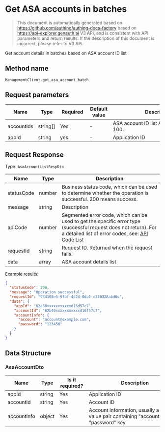# Get ASA accounts in batches

<!--
Warning⚠️:
Do not modify this document directly,
https://github.com/Authing/authing-docs-factory
Use this project to generate
-->

<LastUpdated />

> This document is automatically generated based on https://github.com/authing/authing-docs-factory based on https://api-explorer.genauth.ai V3 API, and is consistent with API parameters and return results. If the description of this document is incorrect, please refer to V3 API.

Get account details in batches based on ASA account ID list

## Method name

`ManagementClient.get_asa_account_batch`

## Request parameters

| Name       | Type     | <div style="width:80px">Required</div> | <div style="width:60px">Default value</div> | <div style="width:300px">Description</div>   | <div style="width:200px">Sample value</div> |
| ---------- | -------- | -------------------------------------- | ------------------------------------------- | -------------------------------------------- | ------------------------------------------- |
| accountIds | string[] | Yes                                    | -                                           | ASA account ID list Array length limit: 100. | `["6228edaxxxxxxxxcade3a3d9"]`              |
| appId      | string   | yes                                    | -                                           | Application ID                               | `62a50xxxxxxxxxxxd15d57c7`                  |

## Request Response

Type: `AsaAccountListRespDto`

| Name       | Type   | Description                                                                                                                                                                                                                                                                                                                                  |
| ---------- | ------ | -------------------------------------------------------------------------------------------------------------------------------------------------------------------------------------------------------------------------------------------------------------------------------------------------------------------------------------------- |
| statusCode | number | Business status code, which can be used to determine whether the operation is successful. 200 means success.                                                                                                                                                                                                                                 |
| message    | string | Description                                                                                                                                                                                                                                                                                                                                  |
| apiCode    | number | Segmented error code, which can be used to get the specific error type (successful request does not return). For a detailed list of error codes, see: [API Code List](https://api-explorer.genauth.ai/?tag=group/%E5%BC%80%E5%8F%91%E5%87%86%E5%A4%87#tag/%E5%BC%80%E5%8F%91%E5%87%86%E5%A4%87/%E9%94%99%E8%AF%AF%E5%A4%84%E7%90%86/apiCode) |
| requestId  | string | Request ID. Returned when the request fails.                                                                                                                                                                                                                                                                                                 |
| data       | array  | ASA account details list                                                                                                                                                                                                                                                                                                                     |

Example results:

```json
{
  "statusCode": 200,
  "message": "Operation successful",
  "requestId": "934108e5-9fbf-4d24-8da1-c330328abd6c",
  "data": {
    "appId": "62a50xxxxxxxxxxxd15d57c7",
    "accountId": "62b40xxxxxxxxxxxd16f57c7",
    "accountInfo": {
      "account": "account@example.com",
      "password": "123456"
    }
  }
}
```

## Data Structure

### <a id="AsaAccountDto"></a> AsaAccountDto

| Name        | Type   | <div style="width:80px">Is it required?</div> | <div style="width:300px">Description</div>                                         | <div style="width:200px">Sample value</div>             |
| ----------- | ------ | --------------------------------------------- | ---------------------------------------------------------------------------------- | ------------------------------------------------------- |
| appId       | string | Yes                                           | Application ID                                                                     | `62a50xxxxxxxxxxxd15d57c7`                              |
| accountId   | string | Yes                                           | Account ID                                                                         | `62b40xxxxxxxxxxxd16f57c7`                              |
| accountInfo | object | Yes                                           | Account information, usually a key-value pair containing "account", "password" key | `{"account":"account@example.com","password":"123456"}` |
